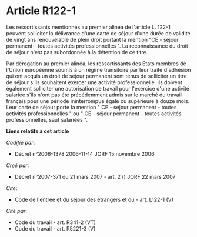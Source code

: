 # Article R122-1

Les ressortissants mentionnés au premier alinéa de l'article L. 122-1 peuvent solliciter la délivrance d'une carte de séjour
d'une durée de validité de vingt ans renouvelable de plein droit portant la mention "CE - séjour permanent - toutes activités
professionnelles ". La reconnaissance du droit de séjour n'est pas subordonnée à la détention de ce titre.

Par dérogation au premier alinéa, les ressortissants des Etats membres de l'Union européenne soumis à un régime transitoire
par leur traité d'adhésion qui ont acquis un droit de séjour permanent sont tenus de solliciter un titre de séjour s'ils
souhaitent exercer une activité professionnelle. Ils doivent également solliciter une autorisation de travail pour l'exercice
d'une activité salariée s'ils n'ont pas été précédemment admis sur le marché du travail français pour une période
ininterrompue égale ou supérieure à douze mois. Leur carte de séjour porte la mention " CE - séjour permanent - toutes
activités professionnelles " ou " CE - séjour permanent - toutes activités professionnelles, sauf salariées ".

**Liens relatifs à cet article**

_Codifié par_:

  - Décret n°2006-1378 2006-11-14 JORF 15 novembre 2006

_Créé par_:

  - Décret n°2007-371 du 21 mars 2007 - art. 2 () JORF 22 mars 2007

_Cite_:

  - Code de l'entrée et du séjour des étrangers et du  - art. L122-1 (V)

_Cité par_:

  - Code du travail - art. R341-2 (VT)
  - Code du travail - art. R5221-3 (V)
